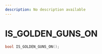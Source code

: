 ```yaml
---
description: No description available 
---
```


# IS_GOLDEN_GUNS_ON

```cpp
bool IS_GOLDEN_GUNS_ON();
```